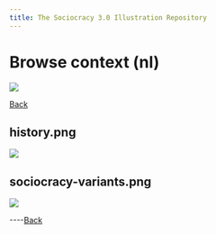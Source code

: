 ```yaml
---
title: The Sociocracy 3.0 Illustration Repository
---
```


# Browse context (nl)

![](/img/nl-48px.png)

[Back](index-nl.html)

## history.png

[![](/img/nl/context/history.png)](/img/nl/context/history.png)

## sociocracy-variants.png

[![](/img/nl/context/sociocracy-variants.png)](/img/nl/context/sociocracy-variants.png)

----[Back](index-nl.html)
